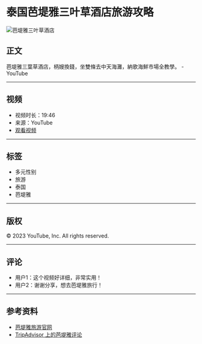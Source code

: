 # 泰国芭堤雅三叶草酒店旅游攻略

![芭堤雅三叶草酒店](链接地址)  <!-- 假设这里有个图片链接 -->

## 正文
芭堤雅三葉草酒店，柄嫂換錢，坐雙條去中天海灘，納歌海鮮市場全教學。 - YouTube  

---

## 视频
- 视频时长：19:46  
- 来源：YouTube  
- [观看视频](链接地址)

---

## 标签
- 多元性别
- 旅游
- 泰国
- 芭堤雅

---

## 版权
© 2023 YouTube, Inc. All rights reserved.  

---

## 评论
- 用户1：这个视频好详细，非常实用！
- 用户2：谢谢分享，想去芭堤雅旅行！

---

## 参考资料
- [芭堤雅旅游官网](链接地址)  
- [TripAdvisor 上的芭堤雅评论](链接地址)